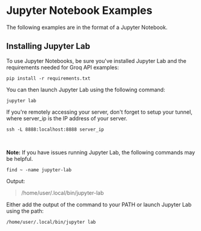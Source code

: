 # Jupyter Notebook Examples

The following examples are in the format of a Jupyter Notebook.

## Installing Jupyter Lab

To use Jupyter Notebooks, be sure you've installed Jupyter Lab and
the requirements needed for Groq API examples:

`pip install -r requirements.txt`

You can then launch Jupyter Lab using the following command:

`jupyter lab`

If you're remotely accessing your server, don't forget to setup your tunnel, where
server_ip is the IP address of your server.

`ssh -L 8888:localhost:8888 server_ip`

<br>

<b> Note:</b> If you have issues running Jupyter Lab, the following commands
may be helpful.

`find ~ -name jupyter-lab`

Output:
> /home/user/.local/bin/jupyter-lab

Either add the output of the command to your PATH or launch Jupyter Lab
using the path:

`/home/user/.local/bin/jupyter lab`


